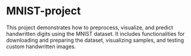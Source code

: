 # MNIST-project
This project demonstrates how to preprocess, visualize, and predict handwritten digits using the MNIST dataset. It includes functionalities for downloading and preparing the dataset, visualizing samples, and testing custom handwritten images.
